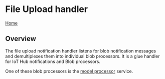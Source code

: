 # File Upload handler

[Home](../readme.md)

## Overview

The file upload notification handler listens for blob notification messages and demultiplexes them into individual blob processors.  It is a glue handler for IoT Hub notifications and Blob processors.

One of these blob processors is the [model processor](graph.md) service.

